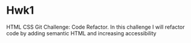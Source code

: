 # Hwk1
HTML CSS Git Challenge: Code Refactor. In this challenge I will refactor code by adding semantic HTML and increasing accessibility
